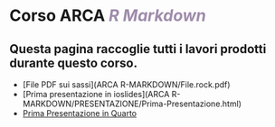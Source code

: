 # Corso ARCA <span style="color:#9f8cab"> ***R Markdown*** </span>



## Questa pagina raccoglie tutti i lavori prodotti durante questo corso.


- [File PDF sui sassi](ARCA R-MARKDOWN/File.rock.pdf)
- [Prima presentazione in ioslides](ARCA R-MARKDOWN/PRESENTAZIONE/Prima-Presentazione.html)
- [Prima Presentazione in Quarto](primo_quarto.html)







